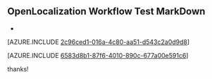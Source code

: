 ## OpenLocalization Workflow Test MarkDown
* 

[AZURE.INCLUDE [2c96ced1-016a-4c80-aa51-d543c2a0d9d8](calleeMd1.md)]



[AZURE.INCLUDE [6583d8b1-87f6-4010-890c-677a00e591c6](calleeMd2.md)]

 
thanks!